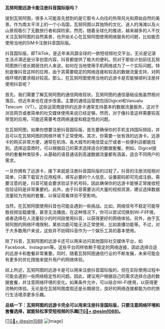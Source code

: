 **瓦努阿图远游卡能注册抖音国际版吗？**

提到瓦努阿图，很多人可能首先想到的是它那令人向往的热带风光和原始自然的美景。作为南太平洋上的一个小岛国，瓦努阿图以其独特的文化、迷人的海滩以及火山景观吸引了无数旅行者和探险家。然而，随着全球化的推进，越来越多的人不仅关注瓦努阿图的自然美景，也开始关心在瓦努阿图使用网络服务的问题，比如能否使用当地的SIM卡注册抖音国际版。

抖音国际版，即TikTok，是近年来风靡全球的一款短视频社交平台。无论是记录生活点滴还是分享创意内容，抖音都提供了极大的便利。但对于那些计划前往瓦努阿图旅行或长期居住的人来说，如何在当地使用手机网络成为了一个实际问题。特别是像抖音这样的应用，由于其需要稳定的网络连接和较高的数据流量支持，对网络环境的要求相对较高。那么，在瓦努阿图使用当地的远游卡是否能够顺利注册并使用抖音呢？

首先，我们需要了解瓦努阿图的通信网络现状。瓦努阿图的通信基础设施虽然相对落后，但近年来也在逐步改善。主要的通信运营商包括Digicel和Vanuatu Telecom（VT）。这些运营商提供的远游卡通常支持基本的数据流量服务，这对于浏览网页或者简单的社交媒体使用来说已经足够。然而，对于像抖音这样需要较高带宽的应用，可能还需要考虑网络速度和稳定性的问题。

在瓦努阿图，如果你想要注册抖音国际版，首先要确保你的手机支持国际频段，并且可以在瓦努阿图的网络环境下正常使用。其次，你需要一张有效的远游卡。远游卡的购买非常方便，通常在机场、各大城市的电信营业厅或者一些便利店都能找到。选择运营商时，可以根据自己的需求选择适合的数据套餐。例如，Digicel提供的套餐种类较多，从基础的语音通话到高速数据流量都有涵盖，适合不同用户的需求。

一旦你拥有了远游卡，接下来就是注册抖音国际版的过程了。抖音的注册流程相对简单，只需下载官方应用程序，填写必要的个人信息，设置密码即可完成注册。需要注意的是，抖音可能会要求验证手机号码，因此确保你的远游卡能够正常接收短信验证码是非常重要的。此外，由于抖音需要访问大量的视频资源，建议选择数据流量较为充裕的套餐，以保证观看体验不受影响。

当然，在瓦努阿图使用抖音也可能会遇到一些挑战。比如，网络信号不稳定可能导致视频加载缓慢，甚至无法播放。在这种情况下，你可以尝试切换到Wi-Fi环境，或者选择在人流量较少的时间段使用抖音，以获得更好的网络体验。另外，由于瓦努阿图的网络环境限制，某些功能可能无法正常使用，比如直播功能等。不过，对于大多数用户来说，这些并不妨碍抖音作为一个娱乐工具的基本使用。

除了抖音，瓦努阿图的远游卡还可以用来访问其他国际社交媒体平台，如Facebook、Instagram等。这些平台同样依赖于稳定的网络连接，因此选择合适的远游卡和套餐非常重要。同时，随着瓦努阿图通信行业的不断发展，未来可能会有更多的优化措施来提升用户的网络体验。

综上所述，瓦努阿图的远游卡是可以用来注册抖音国际版的，但在实际使用过程中可能会遇到一些网络稳定性的问题。因此，建议用户根据自己的需求选择合适的数据套餐，并注意网络环境的变化。如果条件允许，可以结合Wi-Fi使用，以获得更流畅的体验。无论是在瓦努阿图度假还是长期居住，良好的网络连接都能为你的旅行生活增添更多乐趣。

**总结一下：瓦努阿图的远游卡完全可以用来注册抖音国际版，只要注意网络环境和套餐选择，就能轻松享受短视频的乐趣[[TG💪+ @esim1088](https://t.me/s/esim1088)]。**

[[TG💪+ @esim1088](https://t.me/s/esim1088) ![Image](https://i.postimg.cc/4NQfJmqS/Snipaste-2025-05-13-00-14-12.png)]